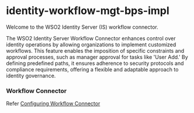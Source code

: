 # identity-workflow-mgt-bps-impl


Welcome to the WSO2 Identity Server (IS) workflow connector.

The WSO2 Identity Server Workflow Connector enhances control over identity operations by allowing organizations to implement customized workflows. This feature enables the imposition of specific constraints and approval processes, such as manager approval for tasks like 'User Add.' By defining predefined paths, it ensures adherence to security protocols and compliance requirements, offering a flexible and adaptable approach to identity governance.

### Workflow Connector

Refer [Configuring Workflow Connector](docs/config.md)